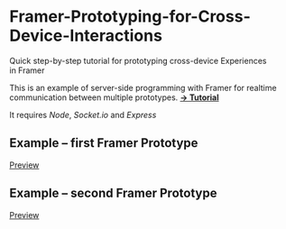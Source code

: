 # Framer-Prototyping-for-Cross-Device-Interactions
Quick step-by-step tutorial for prototyping cross-device Experiences in Framer

This is an example of server-side programming with Framer for realtime communication between multiple prototypes.
**[→ Tutorial](http://medium.com)**


It requires *Node*, *Socket.io* and *Express* 

## Example – first Framer Prototype

[Preview](preview_01.gif) 

## Example – second Framer Prototype

[Preview](preview02.gif)
